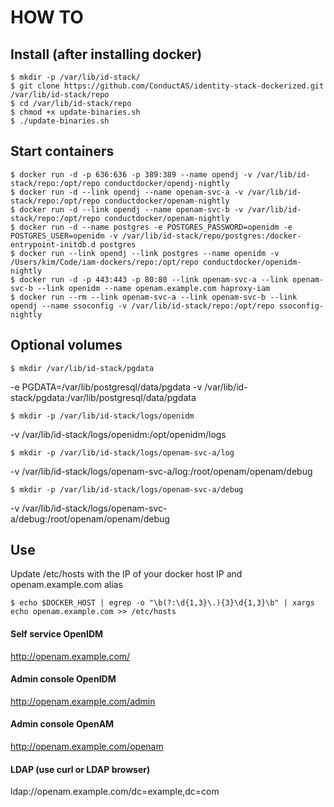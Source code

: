 # HOW TO

## Install (after installing docker)
	$ mkdir -p /var/lib/id-stack/
	$ git clone https://github.com/ConductAS/identity-stack-dockerized.git /var/lib/id-stack/repo
	$ cd /var/lib/id-stack/repo
	$ chmod +x update-binaries.sh 
	$ ./update-binaries.sh


## Start containers
	$ docker run -d -p 636:636 -p 389:389 --name opendj -v /var/lib/id-stack/repo:/opt/repo conductdocker/opendj-nightly
	$ docker run -d --link opendj --name openam-svc-a -v /var/lib/id-stack/repo:/opt/repo conductdocker/openam-nightly
	$ docker run -d --link opendj --name openam-svc-b -v /var/lib/id-stack/repo:/opt/repo conductdocker/openam-nightly
	$ docker run -d --name postgres -e POSTGRES_PASSWORD=openidm -e POSTGRES_USER=openidm -v /var/lib/id-stack/repo/postgres:/docker-entrypoint-initdb.d postgres
	$ docker run --link opendj --link postgres --name openidm -v /Users/kim/Code/iam-dockers/repo:/opt/repo conductdocker/openidm-nightly
	$ docker run -d -p 443:443 -p 80:80 --link openam-svc-a --link openam-svc-b --link openidm --name openam.example.com haproxy-iam
	$ docker run --rm --link openam-svc-a --link openam-svc-b --link opendj --name ssoconfig -v /var/lib/id-stack/repo:/opt/repo ssoconfig-nightly

## Optional volumes
	$ mkdir /var/lib/id-stack/pgdata
-e PGDATA=/var/lib/postgresql/data/pgdata -v /var/lib/id-stack/pgdata:/var/lib/postgresql/data/pgdata 

	$ mkdir -p /var/lib/id-stack/logs/openidm
-v /var/lib/id-stack/logs/openidm:/opt/openidm/logs 

	$ mkdir -p /var/lib/id-stack/logs/openam-svc-a/log
-v /var/lib/id-stack/logs/openam-svc-a/log:/root/openam/openam/debug

	$ mkdir -p /var/lib/id-stack/logs/openam-svc-a/debug
-v /var/lib/id-stack/logs/openam-svc-a/debug:/root/openam/openam/debug

## Use
Update /etc/hosts with the IP of your docker host IP and openam.example.com alias

	$ echo $DOCKER_HOST | egrep -o "\b(?:\d{1,3}\.){3}\d{1,3}\b" | xargs echo openam.example.com >> /etc/hosts

#### Self service OpenIDM
http://openam.example.com/
#### Admin console OpenIDM
http://openam.example.com/admin
#### Admin console OpenAM
http://openam.example.com/openam
#### LDAP (use curl or LDAP browser)
ldap://openam.example.com/dc=example,dc=com
